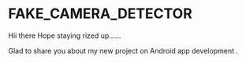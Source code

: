 # FAKE_CAMERA_DETECTOR
Hii there Hope staying rized up......

Glad to share you about my new project on Android app development 
.
